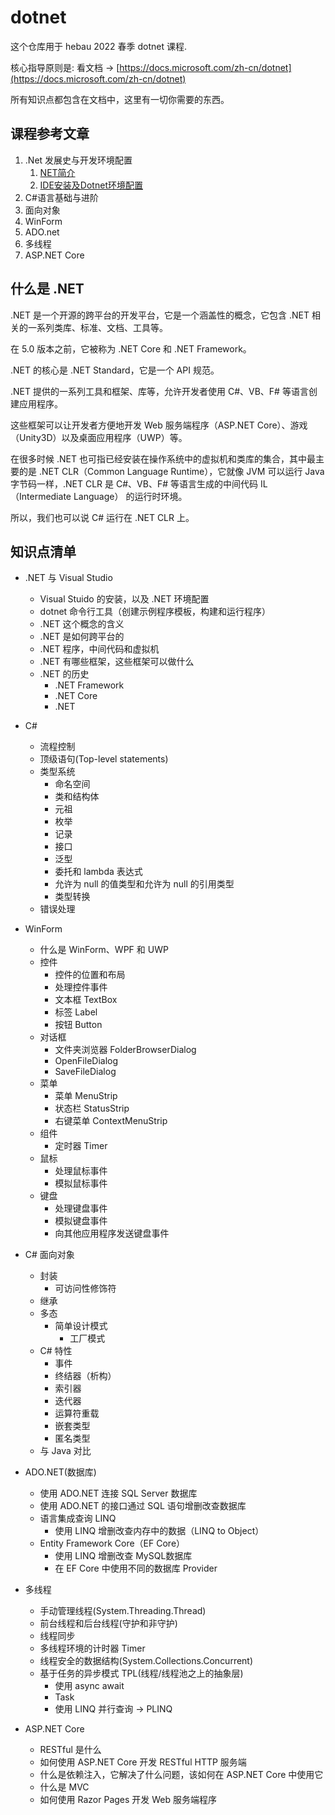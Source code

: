 # dotnet

这个仓库用于 hebau 2022 春季 dotnet 课程.

核心指导原则是: 看文档 -> [https://docs.microsoft.com/zh-cn/dotnet](https://docs.microsoft.com/zh-cn/dotnet)

所有知识点都包含在文档中，这里有一切你需要的东西。

## 课程参考文章

1. .Net 发展史与开发环境配置
   1. [NET简介](./samples/lessons1.0/lessons1.1.md)
   2. [IDE安装及Dotnet环境配置](./samples/lessons1.0/lessons1.2.md)
2. C#语言基础与进阶
3. 面向对象
4. WinForm
5. ADO.net
6. 多线程
7. ASP.NET Core

## 什么是 .NET

.NET 是一个开源的跨平台的开发平台，它是一个涵盖性的概念，它包含 .NET 相关的一系列类库、标准、文档、工具等。

在 5.0 版本之前，它被称为 .NET Core 和 .NET Framework。

.NET 的核心是 .NET Standard，它是一个 API 规范。

.NET 提供的一系列工具和框架、库等，允许开发者使用 C#、VB、F# 等语言创建应用程序。

这些框架可以让开发者方便地开发 Web 服务端程序（ASP.NET Core）、游戏（Unity3D）以及桌面应用程序（UWP）等。

在很多时候 .NET 也可指已经安装在操作系统中的虚拟机和类库的集合，其中最主要的是 .NET CLR（Common Language Runtime），它就像 JVM 可以运行 Java 字节码一样，.NET CLR 是 C#、VB、F# 等语言生成的中间代码 IL（Intermediate Language） 的运行时环境。

所以，我们也可以说 C# 运行在 .NET CLR 上。

## 知识点清单

- .NET 与 Visual Studio
  - Visual Stuido 的安装，以及 .NET 环境配置
  - dotnet 命令行工具（创建示例程序模板，构建和运行程序）
  - .NET 这个概念的含义
  - .NET 是如何跨平台的
  - .NET 程序，中间代码和虚拟机
  - .NET 有哪些框架，这些框架可以做什么
  - .NET 的历史
    - .NET Framework
    - .NET Core
    - .NET
- C#
  - 流程控制
  - 顶级语句(Top-level statements)
  - 类型系统
    - 命名空间
    - 类和结构体
    - 元祖
    - 枚举
    - 记录
    - 接口
    - 泛型
    - 委托和 lambda 表达式
    - 允许为 null 的值类型和允许为 null 的引用类型
    - 类型转换
  - 错误处理
- WinForm
  - 什么是 WinForm、WPF 和 UWP
  - 控件
    - 控件的位置和布局
    - 处理控件事件
    - 文本框 TextBox
    - 标签 Label
    - 按钮 Button
  - 对话框
    - 文件夹浏览器 FolderBrowserDialog
    - OpenFileDialog
    - SaveFileDialog
  - 菜单
    - 菜单 MenuStrip
    - 状态栏 StatusStrip
    - 右键菜单 ContextMenuStrip
  - 组件
    - 定时器 Timer
  - 鼠标
    - 处理鼠标事件
    - 模拟鼠标事件
  - 键盘
    - 处理键盘事件
    - 模拟键盘事件
    - 向其他应用程序发送键盘事件

- C# 面向对象
  - 封装
    - 可访问性修饰符
  - 继承
  - 多态
    - 简单设计模式
      - 工厂模式
  - C# 特性
    - 事件
    - 终结器（析构）
    - 索引器
    - 迭代器
    - 运算符重载
    - 嵌套类型
    - 匿名类型
  - 与 Java 对比
- ADO.NET(数据库)
  - 使用 ADO.NET 连接 SQL Server 数据库
  - 使用 ADO.NET 的接口通过 SQL 语句增删改查数据库
  - 语言集成查询 LINQ
    - 使用 LINQ 增删改查内存中的数据（LINQ to Object）
  - Entity Framework Core（EF Core）
    - 使用 LINQ 增删改查 MySQL数据库
    - 在 EF Core 中使用不同的数据库 Provider
- 多线程
  - 手动管理线程(System.Threading.Thread)
  - 前台线程和后台线程(守护和非守护)
  - 线程同步
  - 多线程环境的计时器 Timer
  - 线程安全的数据结构(System.Collections.Concurrent)
  - 基于任务的异步模式 TPL(线程/线程池之上的抽象层)
    - 使用 async await
    - Task
    - 使用 LINQ 并行查询 -> PLINQ

- ASP.NET Core
  - RESTful 是什么
  - 如何使用 ASP.NET Core 开发 RESTful HTTP 服务端
  - 什么是依赖注入，它解决了什么问题，该如何在 ASP.NET Core 中使用它
  - 什么是 MVC
  - 如何使用 Razor Pages 开发 Web 服务端程序

